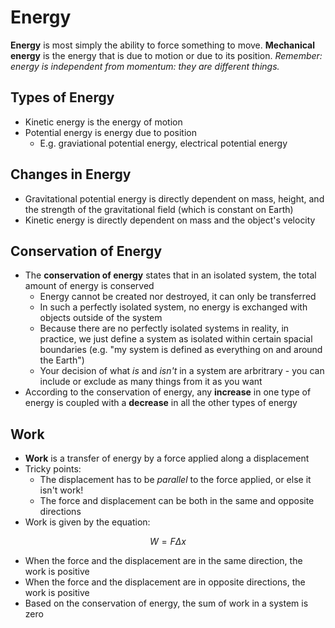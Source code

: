 # Energy

**Energy** is most simply the ability to force something to move.
**Mechanical energy** is the energy that is due to motion or due to its position.
*Remember: energy is independent from momentum: they are different things.*

## Types of Energy

* Kinetic energy is the energy of motion
* Potential energy is energy due to position
	* E.g. graviational potential energy, electrical potential energy

## Changes in Energy

* Gravitational potential energy is directly dependent on mass, height, and the strength of the gravitational field (which is constant on Earth)
* Kinetic energy is directly dependent on mass and the object's velocity

## Conservation of Energy

* The **conservation of energy** states that in an isolated system, the total amount of energy is conserved
	* Energy cannot be created nor destroyed, it can only be transferred
	* In such a perfectly isolated system, no energy is exchanged with objects outside of the system
	* Because there are no perfectly isolated systems in reality, in practice, we just define a system as isolated within certain spacial boundaries (e.g. "my system is defined as everything on and around the Earth")
	* Your decision of what _is_ and _isn't_ in a system are arbritrary - you can include or exclude as many things from it as you want
* According to the conservation of energy, any **increase** in one type of energy is coupled with a **decrease** in all the other types of energy

## Work

* **Work** is a transfer of energy by a force applied along a displacement
* Tricky points:
	* The displacement has to be _parallel_ to the force applied, or else it isn't work!
	* The force and displacement can be both in the same and opposite directions
* Work is given by the equation:

$$
W = F\Delta x
$$

* When the force and the displacement are in the same direction, the work is positive
* When the force and the displacement are in opposite directions, the work is positive
* Based on the conservation of energy, the sum of work in a system is zero